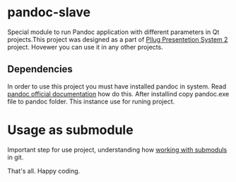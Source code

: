 # pandoc-slave
Special module to run Pandoc application with different parameters in Qt projects.This project was designed
as a part of [Pllug Presentetion System 2](https://github.com/PLLUG/pllug-presentation-system-2) project.
Hovewer you can use it in any other projects.

## Dependencies
In order to use this project you must have installed pandoc in system. Read
[pandoc official documentation](http://pandoc.org/installing.html) how do this. After installind copy pandoc.exe
file to pandoc folder. This instance use for runing project.

# Usage as submodule
Important step for use project, understanding how
[working with submoduls](https://github.com/blog/2104-working-with-submodules) in git.

That's all. Happy coding.
